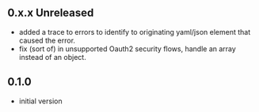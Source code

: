 
## 0.x.x Unreleased

 - added a trace to errors to identify to originating yaml/json element that
   caused the error.
 - fix (sort of) in unsupported Oauth2 security flows, handle an array
   instead of an object.

## 0.1.0

- initial version
